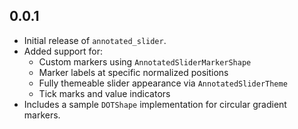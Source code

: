 ## 0.0.1

- Initial release of `annotated_slider`.
- Added support for:
    - Custom markers using `AnnotatedSliderMarkerShape`
    - Marker labels at specific normalized positions
    - Fully themeable slider appearance via `AnnotatedSliderTheme`
    - Tick marks and value indicators
- Includes a sample `DOTShape` implementation for circular gradient markers.
